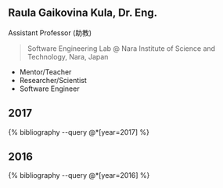 ## Raula Gaikovina Kula, Dr. Eng.

Assistant Professor (助教)
> Software Engineering Lab @ Nara Institute of Science and Technology, Nara, Japan


* Mentor/Teacher
* Researcher/Scientist
* Software Engineer

## 2017
{% bibliography --query @*[year=2017] %}
## 2016
{% bibliography --query @*[year=2016] %}
